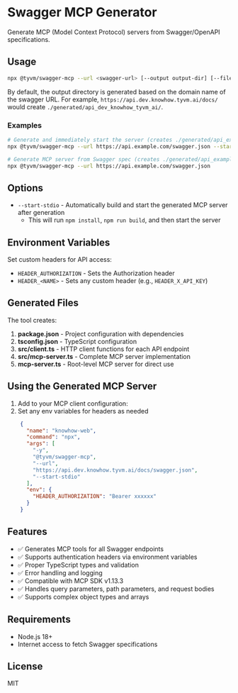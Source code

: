 # Swagger MCP Generator

Generate MCP (Model Context Protocol) servers from Swagger/OpenAPI specifications.

## Usage

```bash
npx @tyvm/swagger-mcp --url <swagger-url> [--output output-dir] [--file input-file] [--start-stdio]
```

By default, the output directory is generated based on the domain name of the swagger URL. For example, `https://api.dev.knowhow.tyvm.ai/docs/` would create `./generated/api_dev_knowhow_tyvm_ai/`.

### Examples

```bash
# Generate and immediately start the server (creates ./generated/api_example_com/)
npx @tyvm/swagger-mcp --url https://api.example.com/swagger.json --start-stdio

# Generate MCP server from Swagger spec (creates ./generated/api_example_com/)
npx @tyvm/swagger-mcp --url https://api.example.com/swagger.json

```

## Options

- `--start-stdio` - Automatically build and start the generated MCP server after generation
  - This will run `npm install`, `npm run build`, and then start the server

## Environment Variables

Set custom headers for API access:

- `HEADER_AUTHORIZATION` - Sets the Authorization header
- `HEADER_<NAME>` - Sets any custom header (e.g., `HEADER_X_API_KEY`)

## Generated Files

The tool creates:

1. **package.json** - Project configuration with dependencies
2. **tsconfig.json** - TypeScript configuration
3. **src/client.ts** - HTTP client functions for each API endpoint
4. **src/mcp-server.ts** - Complete MCP server implementation
5. **mcp-server.ts** - Root-level MCP server for direct use

## Using the Generated MCP Server
1. Add to your MCP client configuration:
2. Set any env variables for headers as needed

```json
    {
      "name": "knowhow-web",
      "command": "npx",
      "args": [
        "-y",
        "@tyvm/swagger-mcp",
        "--url",
        "https://api.dev.knowhow.tyvm.ai/docs/swagger.json",
        "--start-stdio"
      ],
      "env": {
        "HEADER_AUTHORIZATION": "Bearer xxxxxx"
      }
    }
```

## Features

- ✅ Generates MCP tools for all Swagger endpoints
- ✅ Supports authentication headers via environment variables
- ✅ Proper TypeScript types and validation
- ✅ Error handling and logging
- ✅ Compatible with MCP SDK v1.13.3
- ✅ Handles query parameters, path parameters, and request bodies
- ✅ Supports complex object types and arrays

## Requirements

- Node.js 18+
- Internet access to fetch Swagger specifications

## License

MIT

